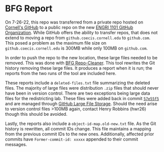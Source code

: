 # BFG Report

On 7-26-22, this repo was transferred from a private repo hosted on
[Cornell's GitHub](https://github.coecis.cornell.edu) to a public repo on
the new [ENGRI 1101 GitHub Organization](https://github.com/engri-1101).
While GitHub offers the ability to transfer repos, that does not extend to
moving a repo from `github.coecis.cornell.edu` to `github.com`. This posed a
problem as the maximum file size on `github.coecis.cornell.edu` is 300MB while
only 100MB on `github.com`.

In order to push the repo to the new location, these large files needed to be
removed. This was done with [BFG
Repo-Cleaner](https://rtyley.github.io/bfg-repo-cleaner/). This tool rewrites
the Git history removing these large files. It produces a report when it is
run; the reports from the two runs of the tool are included here.

These reports include a `deleted-files.txt` file summarizing the deleted files.
The majority of large files were distribution `.zip` files that should never
have been in version control. There are two exceptions being large data files
for the redistricting lab. These files were added back in commit
[`57e55f5`](https://github.com/engri-1101/textbook/commit/57e55f538ad71419a2858f69162590995f94e4e8)
and are managed through [GitHub Large File
Storage](https://git-lfs.github.com). Should the need arise to version control
files >100MB again, contact Henry Robbins (hwr26) though this should be
avoided.

Lastly, the reports also include a `object-id-map.old-new.txt` file. As the
Git history is rewritten, all commit IDs change. This file maintains a mapping
from the previous commit IDs to the new ones. Additionally, affected prior
commits have `Former-commit-id: xxxxx` appended to their commit messages.
